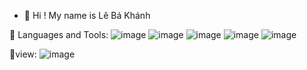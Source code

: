
- 👋 Hi ! My name is Lê Bá Khánh

🚀 Languages and Tools:
![image](https://user-images.githubusercontent.com/65387242/159687076-87e6602f-2939-4786-b248-60194f5752c1.png) ![image](https://user-images.githubusercontent.com/65387242/159687117-35f6ddd1-9b72-4df0-835d-e9a453ce3fb3.png)
![image](https://user-images.githubusercontent.com/65387242/159687135-be0cd00f-16c3-4581-af6a-ee5a227f208b.png)
![image](https://user-images.githubusercontent.com/65387242/159687154-63322a93-cd0a-4282-b3d4-31828c9c7196.png)
![image](https://user-images.githubusercontent.com/65387242/159687168-02a5f104-4299-4b5f-bd7f-0cfbca3c3377.png)

👀view:
![image](https://user-images.githubusercontent.com/65387242/159687925-1dfe54d3-0bae-4c73-8428-e56599908285.png)







